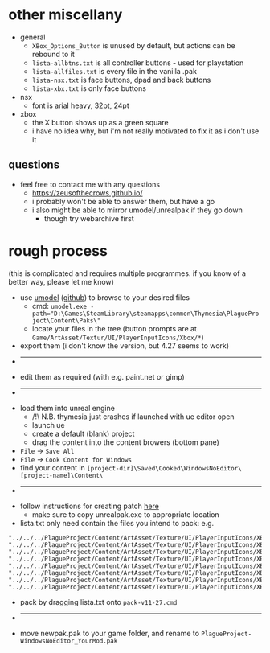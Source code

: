 # other miscellany
* general
	* `XBox_Options_Button` is unused by default, but actions can be rebound to it
	* `lista-allbtns.txt` is all controller buttons - used for playstation
	* `lista-allfiles.txt` is every file in the vanilla .pak
	* `lista-nsx.txt` is face buttons, dpad and back buttons
	* `lista-xbx.txt` is only face buttons
* nsx
	* font is arial heavy, 32pt, 24pt
* xbox
	* the X button shows up as a green square
	* i have no idea why, but i'm not really motivated to fix it as i don't use it

## questions
* feel free to contact me with any questions
	* https://zeusofthecrows.github.io/
	* i probably won't be able to answer them, but have a go
	* i also might be able to mirror umodel/unrealpak if they go down
		* though try webarchive first

# rough process
(this is complicated and requires multiple programmes. if you know of a better way, please let me know)
* use [umodel](https://www.gildor.org/projects/umodel) ([github](https://github.com/gildor2/UEViewer)) to browse to your desired files
	* cmd: `umodel.exe -path="D:\Games\SteamLibrary\steamapps\common\Thymesia\PlagueProject\Content\Paks\"`
	* locate your files in the tree (button prompts are at `Game/ArtAsset/Textur/UI/PlayerInputIcons/Xbox/*`)
* export them (i don't know the version, but 4.27 seems to work)
* ---
* edit them as required (with e.g. paint.net or gimp)
* ---
* load them into unreal engine
	* /!\ N.B. thymesia just crashes if launched with ue editor open
	* launch ue
	* create a default (blank) project
	* drag the content into the content browers (bottom pane)
* `File` -> `Save All`
* `File` -> `Cook Content for Windows`
* find your content in `[project-dir]\Saved\Cooked\WindowsNoEditor\[project-name]\Content\`
* ---
* follow instructions for creating patch [here](https://gbatemp.net/threads/how-to-unpack-and-repack-unreal-engine-4-files.531784/)
	* make sure to copy unrealpak.exe to appropriate location
* lista.txt only need contain the files you intend to pack: e.g.
~~~
"../../../PlagueProject/Content/ArtAsset/Texture/UI/PlayerInputIcons/XBox/XBox_FaceButtons_Bottom.uasset"
"../../../PlagueProject/Content/ArtAsset/Texture/UI/PlayerInputIcons/XBox/XBox_FaceButtons_Bottom.uexp"
"../../../PlagueProject/Content/ArtAsset/Texture/UI/PlayerInputIcons/XBox/XBox_FaceButtons_Left.uasset"
"../../../PlagueProject/Content/ArtAsset/Texture/UI/PlayerInputIcons/XBox/XBox_FaceButtons_Left.uexp"
"../../../PlagueProject/Content/ArtAsset/Texture/UI/PlayerInputIcons/XBox/XBox_FaceButtons_Right.uasset"
"../../../PlagueProject/Content/ArtAsset/Texture/UI/PlayerInputIcons/XBox/XBox_FaceButtons_Right.uexp"
"../../../PlagueProject/Content/ArtAsset/Texture/UI/PlayerInputIcons/XBox/XBox_FaceButtons_Top.uasset"
"../../../PlagueProject/Content/ArtAsset/Texture/UI/PlayerInputIcons/XBox/XBox_FaceButtons_Top.uexp"
~~~
* pack by dragging lista.txt onto `pack-v11-27.cmd`
* ---
* move newpak.pak to your game folder, and rename to `PlagueProject-WindowsNoEditor_YourMod.pak`